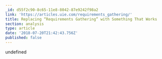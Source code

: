 ```yaml
---
_id: d55f2c90-8c65-11e8-8042-87e9242f98a2
link: 'https://articles.uie.com/requirements_gathering/'
title: Replacing “Requirements Gathering” with Something That Works
section: analysis
type: article
date: '2018-07-20T21:42:43.756Z'
published: false
---
```

undefined
